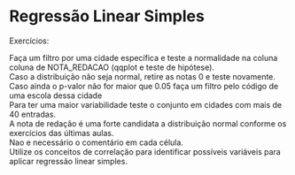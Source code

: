 # Regressão Linear Simples

Exercícios:

Faça um filtro por uma cidade específica e teste a normalidade na coluna coluna de NOTA_REDACAO (qqplot e teste de hipótese).</br>
Caso a distribuição não seja normal, retire as notas 0 e teste novamente.</br>
Caso ainda o p-valor não for maior que 0.05 faça um filtro pelo código de uma escola dessa cidade</br>
Para ter uma maior variabilidade teste o conjunto em cidades com mais de 40 entradas.</br>
A nota de redação é uma forte candidata a distribuição normal conforme os exercícios das últimas aulas.</br>
Nao e necessário o comentário em cada célula.</br>
Utilize os conceitos de correlação para identificar possíveis variáveis para aplicar regressão linear simples.</br>
